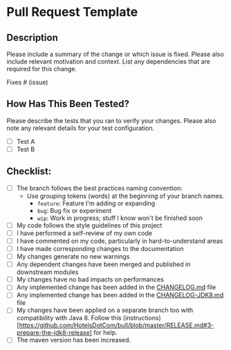 # Pull Request Template

## Description

Please include a summary of the change or which issue is fixed. Please also include relevant motivation and context. List any dependencies that are required for this change.

Fixes # (issue)

## How Has This Been Tested?

Please describe the tests that you ran to verify your changes. Please also note any relevant details for your test configuration.

- [ ] Test A
- [ ] Test B

## Checklist:

- [ ] The branch follows the best practices naming convention:
     - Use grouping tokens (words) at the beginning of your branch names.
        * `feature`: Feature I'm adding or expanding
        * `bug`: Bug fix or experiment
        * `wip`: Work in progress; stuff I know won't be finished soon
- [ ] My code follows the style guidelines of this project
- [ ] I have performed a self-review of my own code
- [ ] I have commented on my code, particularly in hard-to-understand areas
- [ ] I have made corresponding changes to the documentation
- [ ] My changes generate no new warnings
- [ ] Any dependent changes have been merged and published in downstream modules
- [ ] My changes have no bad impacts on performances
- [ ] Any implemented change has been added in the [CHANGELOG.md](./CHANGELOG.md) file 
- [ ] Any implemented change has been added in the [CHANGELOG-JDK8.md](./CHANGELOG-JDK8.md) file 
- [ ] My changes have been applied on a separate branch too with compatibility with Java 8. Follow this (instructions)[https://github.com/HotelsDotCom/bull/blob/master/RELEASE.md#3-prepare-the-jdk8-release] for help. 
- [ ] The maven version has been increased. 
